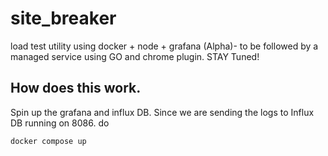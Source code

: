 # site_breaker
load test utility using docker + node + grafana  (Alpha)- to be followed by a managed service using GO and chrome plugin. STAY Tuned!

## How does this work.
Spin up the grafana and influx DB. Since we are sending the logs to Influx DB running on 8086.
do 
```
docker compose up
```
